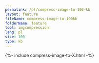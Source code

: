 ```yaml
---
permalink: /pl/compress-image-to-100-kb
layout: feature
fileName: compress-image-to-100kb
folderName: feature
tool: imgcompression
lang: pl
size: 100
type: kb
---
```


{%- include compress-image-to-X.html -%}
